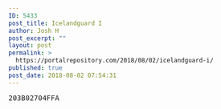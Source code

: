 ```yaml
---
ID: 5433
post_title: Icelandguard I
author: Josh H
post_excerpt: ""
layout: post
permalink: >
  https://portalrepository.com/2018/08/02/icelandguard-i/
published: true
post_date: 2018-08-02 07:54:31
---
```

<pre>203B02704FFA</pre>